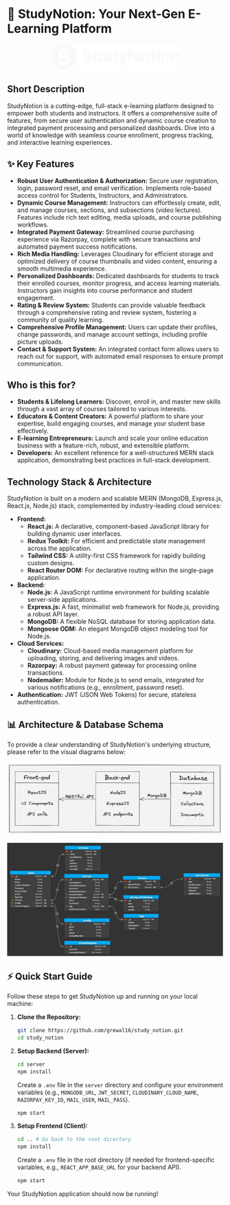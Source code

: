 # 🚀 StudyNotion: Your Next-Gen E-Learning Platform

<p align="center"><img src="./src/assets/Logo/Logo-Full-Light.png" alt="StudyNotion Logo" width="300"></p>

## Short Description
StudyNotion is a cutting-edge, full-stack e-learning platform designed to empower both students and instructors. It offers a comprehensive suite of features, from secure user authentication and dynamic course creation to integrated payment processing and personalized dashboards. Dive into a world of knowledge with seamless course enrollment, progress tracking, and interactive learning experiences.

## ✨ Key Features
*   **Robust User Authentication & Authorization:** Secure user registration, login, password reset, and email verification. Implements role-based access control for Students, Instructors, and Administrators.
*   **Dynamic Course Management:** Instructors can effortlessly create, edit, and manage courses, sections, and subsections (video lectures). Features include rich text editing, media uploads, and course publishing workflows.
*   **Integrated Payment Gateway:** Streamlined course purchasing experience via Razorpay, complete with secure transactions and automated payment success notifications.
*   **Rich Media Handling:** Leverages Cloudinary for efficient storage and optimized delivery of course thumbnails and video content, ensuring a smooth multimedia experience.
*   **Personalized Dashboards:** Dedicated dashboards for students to track their enrolled courses, monitor progress, and access learning materials. Instructors gain insights into course performance and student engagement.
*   **Rating & Review System:** Students can provide valuable feedback through a comprehensive rating and review system, fostering a community of quality learning.
*   **Comprehensive Profile Management:** Users can update their profiles, change passwords, and manage account settings, including profile picture uploads.
*   **Contact & Support System:** An integrated contact form allows users to reach out for support, with automated email responses to ensure prompt communication.

## Who is this for?
*   **Students & Lifelong Learners:** Discover, enroll in, and master new skills through a vast array of courses tailored to various interests.
*   **Educators & Content Creators:** A powerful platform to share your expertise, build engaging courses, and manage your student base effectively.
*   **E-learning Entrepreneurs:** Launch and scale your online education business with a feature-rich, robust, and extensible platform.
*   **Developers:** An excellent reference for a well-structured MERN stack application, demonstrating best practices in full-stack development.

## Technology Stack & Architecture
StudyNotion is built on a modern and scalable MERN (MongoDB, Express.js, React.js, Node.js) stack, complemented by industry-leading cloud services:

*   **Frontend:**
    *   **React.js:** A declarative, component-based JavaScript library for building dynamic user interfaces.
    *   **Redux Toolkit:** For efficient and predictable state management across the application.
    *   **Tailwind CSS:** A utility-first CSS framework for rapidly building custom designs.
    *   **React Router DOM:** For declarative routing within the single-page application.
*   **Backend:**
    *   **Node.js:** A JavaScript runtime environment for building scalable server-side applications.
    *   **Express.js:** A fast, minimalist web framework for Node.js, providing a robust API layer.
    *   **MongoDB:** A flexible NoSQL database for storing application data.
    *   **Mongoose ODM:** An elegant MongoDB object modeling tool for Node.js.
*   **Cloud Services:**
    *   **Cloudinary:** Cloud-based media management platform for uploading, storing, and delivering images and videos.
    *   **Razorpay:** A robust payment gateway for processing online transactions.
    *   **Nodemailer:** Module for Node.js to send emails, integrated for various notifications (e.g., enrollment, password reset).
*   **Authentication:** JWT (JSON Web Tokens) for secure, stateless authentication.

## 📊 Architecture & Database Schema
To provide a clear understanding of StudyNotion's underlying structure, please refer to the visual diagrams below:

<p align="center"><img src="./images/architecture.png" alt="Architecture Diagram"></p>
<p align="center"><img src="./images/schema.png" alt="Database Schema"></p>

## ⚡ Quick Start Guide
Follow these steps to get StudyNotion up and running on your local machine:

1.  **Clone the Repository:**
    ```bash
    git clone https://github.com/grewal16/study_notion.git
    cd study_notion
    ```

2.  **Setup Backend (Server):**
    ```bash
    cd server
    npm install
    ```
    Create a `.env` file in the `server` directory and configure your environment variables (e.g., `MONGODB_URL`, `JWT_SECRET`, `CLOUDINARY_CLOUD_NAME`, `RAZORPAY_KEY_ID`, `MAIL_USER`, `MAIL_PASS`).
    ```bash
    npm start
    ```

3.  **Setup Frontend (Client):**
    ```bash
    cd .. # Go back to the root directory
    npm install
    ```
    Create a `.env` file in the root directory (if needed for frontend-specific variables, e.g., `REACT_APP_BASE_URL` for your backend API).
    ```bash
    npm start
    ```

Your StudyNotion application should now be running!
